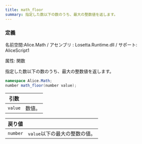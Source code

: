 ```yaml
---
title: math_floor
summary: 指定した数以下の数のうち、最大の整数値を返します。
---
```


### 定義
名前空間:Alice.Math / アセンブリ : Losetta.Runtime.dll / サポート: AliceScript1

属性: 関数

指定した数以下の数のうち、最大の整数値を返します。

```cs title="AliceScript"
namespace Alice.Math;
number math_floor(number value);
```

|引数| |
|-|-|
|`value`|数値。|

|戻り値| |
|-|-|
|`number`|`value`以下の最大の整数の値。|
